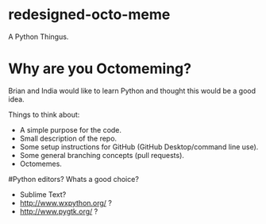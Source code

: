 # redesigned-octo-meme
A Python Thingus.

# Why are you Octomeming?
Brian and India would like to learn Python and thought this would be a good idea.

Things to think about:
* A simple purpose for the code.
* Small description of the repo.
* Some setup instructions for GitHub (GitHub Desktop/command line use).
* Some general branching concepts (pull requests).
* Octomemes.


#Python editors?
Whats a good choice?

* Sublime Text?
* http://www.wxpython.org/ ?
* http://www.pygtk.org/ ?
